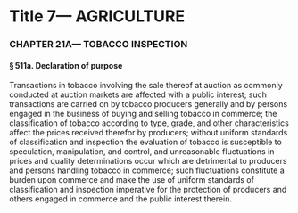
# Title 7— AGRICULTURE
### CHAPTER 21A— TOBACCO INSPECTION
#### § 511a. Declaration of purpose

Transactions in tobacco involving the sale thereof at auction as commonly conducted at auction markets are affected with a public interest; such transactions are carried on by tobacco producers generally and by persons engaged in the business of buying and selling tobacco in commerce; the classification of tobacco according to type, grade, and other characteristics affect the prices received therefor by producers; without uniform standards of classification and inspection the evaluation of tobacco is susceptible to speculation, manipulation, and control, and unreasonable fluctuations in prices and quality determinations occur which are detrimental to producers and persons handling tobacco in commerce; such fluctuations constitute a burden upon commerce and make the use of uniform standards of classification and inspection imperative for the protection of producers and others engaged in commerce and the public interest therein.
